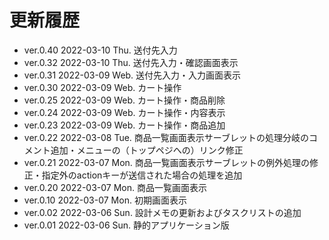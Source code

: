 # 更新履歴

  - ver.0.40 2022-03-10 Thu. 送付先入力
  - ver.0.32 2022-03-10 Thu. 送付先入力・確認画面表示
  - ver.0.31 2022-03-09 Web. 送付先入力・入力画面表示
  - ver.0.30 2022-03-09 Web. カート操作
  - ver.0.25 2022-03-09 Web. カート操作・商品削除
  - ver.0.24 2022-03-09 Web. カート操作・内容表示
  - ver.0.23 2022-03-09 Web. カート操作・商品追加
  - ver.0.22 2022-03-08 Tue. 商品一覧画面表示サーブレットの処理分岐のコメント追加・メニューの（トップペジへの）リンク修正
  - ver.0.21 2022-03-07 Mon. 商品一覧画面表示サーブレットの例外処理の修正・指定外のactionキーが送信された場合の処理を追加
  - ver.0.20 2022-03-07 Mon. 商品一覧画面表示
  - ver.0.10 2022-03-07 Mon. 初期画面表示
  - ver.0.02 2022-03-06 Sun. 設計メモの更新およびタスクリストの追加
  - ver.0.01 2022-03-06 Sun. 静的アプリケーション版